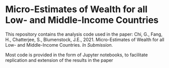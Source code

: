 # Micro-Estimates of Wealth for all Low- and Middle-Income Countries
This repository contains the analysis code used in the paper:
Chi, G., Fang, H., Chatterjee, S., Blumenstock, J.E., 2021. Micro-Estimates of Wealth for all Low- and Middle-Income Countries. <i>In Submission.</i>

Most code is provided in the form of Jupyter notebooks, to facilitate replication and extension of the results in the paper
